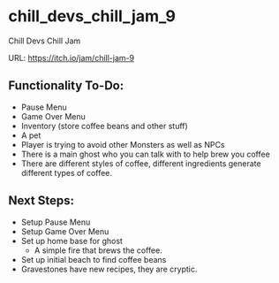 # chill_devs_chill_jam_9
Chill Devs Chill Jam

URL: https://itch.io/jam/chill-jam-9


## Functionality To-Do:
- Pause Menu
- Game Over Menu
- Inventory (store coffee beans and other stuff)
- A pet
- Player is trying to avoid other Monsters as well as NPCs
- There is a main ghost who you can talk with to help brew you coffee
- There are different styles of coffee, different ingredients generate different types of coffee.

## Next Steps:
- Setup Pause Menu
- Setup Game Over Menu
- Set up home base for ghost
  - A simple fire that brews the coffee.
- Set up initial beach to find coffee beans
- Gravestones have new recipes, they are cryptic.
